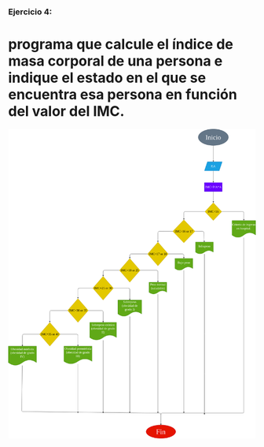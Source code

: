 ### Ejercicio 4:

# programa que calcule el índice de masa corporal de una persona e indique el estado en el que se encuentra esa persona en función del valor del IMC.

![Diagrama de flujo](diagrama.png "diagrama de flujo")